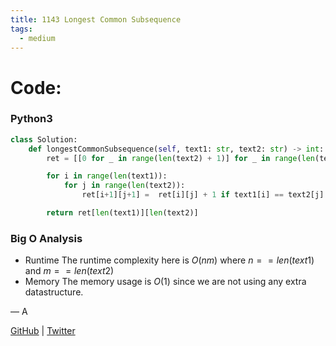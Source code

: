 ```yaml
---
title: 1143 Longest Common Subsequence
tags:
  - medium
---
```


# Code:

### Python3

```python
class Solution:
    def longestCommonSubsequence(self, text1: str, text2: str) -> int:
        ret = [[0 for _ in range(len(text2) + 1)] for _ in range(len(text1) + 1)]

        for i in range(len(text1)):
            for j in range(len(text2)):
                ret[i+1][j+1] =  ret[i][j] + 1 if text1[i] == text2[j] else max(ret[i+ 1][j], ret[i][j + 1])

        return ret[len(text1)][len(text2)]
```

### Big O Analysis

- Runtime
  The runtime complexity here is $O(nm)$ where $n == len(text1)$ and $m == len(text2)$
- Memory
  The memory usage is $O(1)$ since we are not using any extra datastructure.

— A

[GitHub](https://github.com/athkdev) | [Twitter](https://twitter.com/athkdev)
